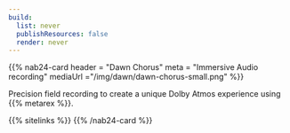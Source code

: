 ```yaml
---
build:
  list: never
  publishResources: false
  render: never
---
```

{{% nab24-card
  header = "Dawn Chorus"
  meta = "Immersive Audio recording"
  mediaUrl ="/img/dawn/dawn-chorus-small.png"
%}}

Precision field recording to create a unique Dolby Atmos experience using
{{% metarex %}}.

{{% sitelinks %}}
{{% /nab24-card %}}
